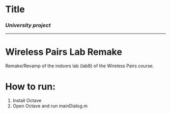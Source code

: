 # Title

### *University project*
---



# Wireless Pairs Lab Remake
Remake/Revamp of the indoors lab (lab8) of the Wireless Pairs course.

# How to run:
1. Install Octave
2. Open Octave and run mainDialog.m
